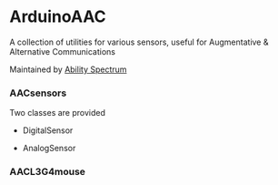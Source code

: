 ArduinoAAC
==========
A collection of utilities for various sensors, useful for Augmentative & Alternative Communications

Maintained by [Ability Spectrum](
http://abilityspectrum.com)

### AACsensors


Two classes are provided

* DigitalSensor

* AnalogSensor



### AACL3G4mouse